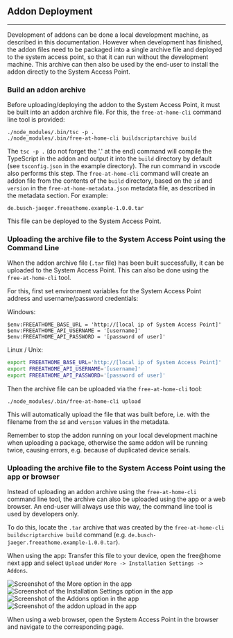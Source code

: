 ## Addon Deployment

------------------------------------------------------------------------

Development of addons can be done a local development machine, as described in this documentation.
However when development has finished, the addon files need to be packaged into a single archive
file and deployed to the system access point, so that it can run without the development machine.
This archive can then also be used by the end-user to install the addon directly to the System Access Point.

### Build an addon archive

Before uploading/deploying the addon to the System Access Point, it must be built into an addon archive file.
For this, the `free-at-home-cli` command line tool is provided:

```shell
./node_modules/.bin/tsc -p .
./node_modules/.bin/free-at-home-cli buildscriptarchive build
```

The `tsc -p .` (do not forget the '.' at the end) command will compile the TypeScript in the addon
and output it into the `build` directory by default (see `tsconfig.json` in the example directory).
The run command in vscode also performs this step.
The `free-at-home-cli` command will create an addon file from the contents of the `build` directory,
based on the `id` and `version` in the `free-at-home-metadata.json` metadata file, as described in
the metadata section. For example:

```shell
de.busch-jaeger.freeathome.example-1.0.0.tar
```

This file can be deployed to the System Access Point.

### Uploading the archive file to the System Access Point using the Command Line

When the addon archive file (`.tar` file) has been built successfully, it can be uploaded to the
System Access Point. This can also be done using the `free-at-home-cli` tool.

For this, first set environment variables for the System Access Point address and username/password credentials:

Windows:
```
$env:FREEATHOME_BASE_URL = 'http://[local ip of System Access Point]'
$env:FREEATHOME_API_USERNAME = '[username]'
$env:FREEATHOME_API_PASSWORD = '[password of user]'
```

Linux / Unix:
```bash
export FREEATHOME_BASE_URL='http://[local ip of System Access Point]'
export FREEATHOME_API_USERNAME='[username]'
export FREEATHOME_API_PASSWORD='[password of user]'
```

Then the archive file can be uploaded via the `free-at-home-cli` tool:

```shell
./node_modules/.bin/free-at-home-cli upload
```

This will automatically upload the file that was built before, i.e. with the filename from the `id`
and `version` values in the metadata.

Remember to stop the addon running on your local development machine when uploading a package,
otherwise the same addon will be running twice, causing errors, e.g. because of duplicated device
serials.

### Uploading the archive file to the System Access Point using the app or browser

Instead of uploading an addon archive using the `free-at-home-cli` command line tool, the archive
can also be uploaded using the app or a web browser. An end-user will always use this way, the
command line tool is used by developers only.

To do this, locate the `.tar` archive that was created by the
`free-at-home-cli buildscriptarchive build` command (e.g.
`de.busch-jaeger.freeathome.example-1.0.0.tar`).

When using the app: Transfer this file to your device, open the free@home next app and select
`Upload` under `More -> Installation Settings -> Addons`.

![Screenshot of the More option in the app](addon_upload_1.jpg "App Addon Upload step 1: Open More page")
![Screenshot of the Installation Settings option in the app](addon_upload_2.jpg "App Addon Upload step 2: Open Installation Settings")
![Screenshot of the Addons option in the app](addon_upload_3.jpg "App Addon Upload step 3: Open Addons")
![Screenshot of the addon upload in the app](addon_upload_4.jpg "App Addons Upload step 4: Upload")

When using a web browser, open the System Access Point in the browser and navigate to the corresponding page.
